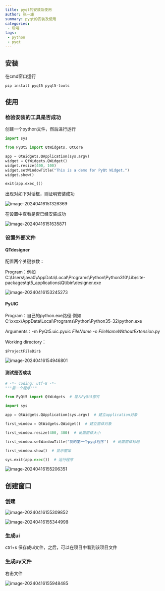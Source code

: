 ```yaml
---
title: pyqt的安装及使用
author: 张一雄
summary: pyqt的安装及使用
categories:
 - 后端
tags:
 - python
 - pyqt
---
```


## 安装

在cmd窗口运行

```shell
pip install pyqt5 pyqt5-tools
```

## 使用

### 检验安装的工具是否成功

创建一个python文件，然后进行运行

```python
import sys

from PyQt5 import QtWidgets, QtCore

app = QtWidgets.QApplication(sys.argv)
widget = QtWidgets.QWidget()
widget.resize(400, 100)
widget.setWindowTitle("This is a demo for PyQt Widget.")
widget.show()

exit(app.exec_())

```

出现对如下对话框，则证明安装成功

![image-20240416151326369](https://img.myfox.fun/img/20240416151328.png)

在设置中查看是否已经安装成功

![image-20240416151635871](https://img.myfox.fun/img/20240416151638.png)

### 设置外部文件

#### QTdesigner

配置两个关键参数：

Program：例如 C:\Users\java0\AppData\Local\Programs\Python\Python310\Lib\site-packages\qt5_applications\Qt\bin\designer.exe

![image-20240416153245273](https://img.myfox.fun/img/20240416153247.png)

#### PyUIC

Program：自己的python.exe路径 例如 C:\xxxx\AppData\Local\Programs\Python\Python35-32\python.exe

Arguments：-m PyQt5.uic.pyuic $FileName$ -o $FileNameWithoutExtension$.py

Working directory：

```txt
$ProjectFileDir$
```

![image-20240416154946801](https://img.myfox.fun/img/20240416154949.png)

#### 测试是否成功

```python
# -*- coding: utf-8 -*-
"""第一个程序"""

from PyQt5 import QtWidgets  # 导入PyQt5部件

import sys

app = QtWidgets.QApplication(sys.argv)  # 建立application对象

first_window = QtWidgets.QWidget()  # 建立窗体对象

first_window.resize(400, 300)  # 设置窗体大小

first_window.setWindowTitle("我的第一个pyqt程序")  # 设置窗体标题

first_window.show()  # 显示窗体

sys.exit(app.exec())  # 运行程序
```

![image-20240416155206351](https://img.myfox.fun/img/20240416155208.png)

## 创建窗口

### 创建

![image-20240416155309852](https://img.myfox.fun/img/20240416155312.png)

![image-20240416155344998](https://img.myfox.fun/img/20240416155347.png)

### 生成ui

ctrl+s 保存成ui文件，之后，可以在项目中看到该项目文件

### 生成py文件

右击文件

![image-20240416155948485](https://img.myfox.fun/img/20240416155950.png)

